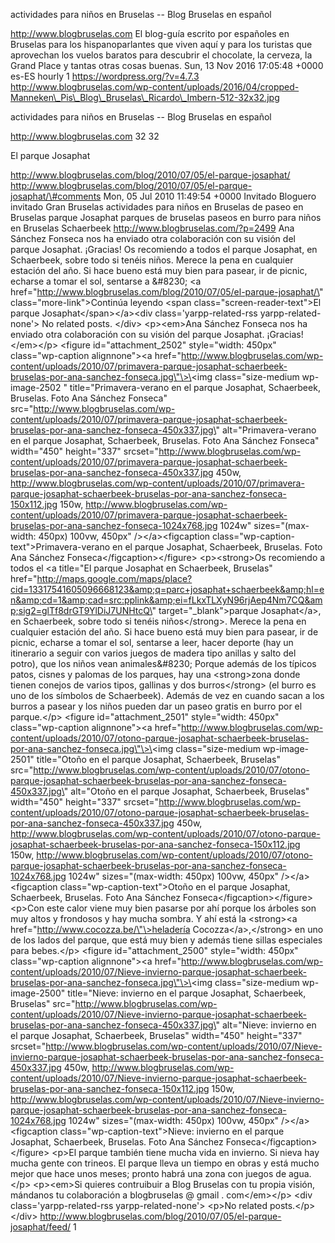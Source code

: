 actividades para niños en Bruselas -- Blog Bruselas en español

http://www.blogbruselas.com El blog-guía escrito por españoles en
Bruselas para los hispanoparlantes que viven aquí y para los turistas
que aprovechan los vuelos baratos para descubrir el chocolate, la
cerveza, la Grand Place y tantas otras cosas buenas. Sun, 13 Nov 2016
17:05:48 +0000 es-ES hourly 1 https://wordpress.org/?v=4.7.3
http://www.blogbruselas.com/wp-content/uploads/2016/04/cropped-Manneken\_Pis\_Blog\_Bruselas\_Ricardo\_Imbern-512-32x32.jpg

actividades para niños en Bruselas -- Blog Bruselas en español

http://www.blogbruselas.com 32 32

El parque Josaphat

http://www.blogbruselas.com/blog/2010/07/05/el-parque-josaphat/
http://www.blogbruselas.com/blog/2010/07/05/el-parque-josaphat/\#comments
Mon, 05 Jul 2010 11:49:54 +0000 Invitado Bloguero invitado Gran Bruselas
actividades para niños en Bruselas de paseo en Bruselas parque Josaphat
parques de bruselas paseos en burro para niños en Bruselas Schaerbeek
http://www.blogbruselas.com/?p=2499 Ana Sánchez Fonseca nos ha enviado
otra colaboración con su visión del parque Josaphat. ¡Gracias! Os
recomiendo a todos el parque Josaphat, en Schaerbeek, sobre todo si
tenéis niños. Merece la pena en cualquier estación del año. Si hace
bueno está muy bien para pasear, ir de picnic, echarse a tomar el sol,
sentarse a &\#8230; \<a
href=\"http://www.blogbruselas.com/blog/2010/07/05/el-parque-josaphat/\"
class=\"more-link\"\>Continúa leyendo \<span
class=\"screen-reader-text\"\>El parque Josaphat\</span\>\</a\>\<div
class=\'yarpp-related-rss yarpp-related-none\'\> No related posts.
\</div\> \<p\>\<em\>Ana Sánchez Fonseca nos ha enviado otra colaboración
con su visión del parque Josaphat. ¡Gracias!\</em\>\</p\> \<figure
id=\"attachment\_2502\" style=\"width: 450px\" class=\"wp-caption
alignnone\"\>\<a
href=\"http://www.blogbruselas.com/wp-content/uploads/2010/07/primavera-parque-josaphat-schaerbeek-bruselas-por-ana-sanchez-fonseca.jpg\"\>\<img
class=\"size-medium wp-image-2502 \" title=\"Primavera-verano en el
parque Josaphat, Schaerbeek, Bruselas. Foto Ana Sánchez Fonseca\"
src=\"http://www.blogbruselas.com/wp-content/uploads/2010/07/primavera-parque-josaphat-schaerbeek-bruselas-por-ana-sanchez-fonseca-450x337.jpg\"
alt=\"Primavera-verano en el parque Josaphat, Schaerbeek, Bruselas. Foto
Ana Sánchez Fonseca\" width=\"450\" height=\"337\"
srcset=\"http://www.blogbruselas.com/wp-content/uploads/2010/07/primavera-parque-josaphat-schaerbeek-bruselas-por-ana-sanchez-fonseca-450x337.jpg
450w,
http://www.blogbruselas.com/wp-content/uploads/2010/07/primavera-parque-josaphat-schaerbeek-bruselas-por-ana-sanchez-fonseca-150x112.jpg
150w,
http://www.blogbruselas.com/wp-content/uploads/2010/07/primavera-parque-josaphat-schaerbeek-bruselas-por-ana-sanchez-fonseca-1024x768.jpg
1024w\" sizes=\"(max-width: 450px) 100vw, 450px\" /\>\</a\>\<figcaption
class=\"wp-caption-text\"\>Primavera-verano en el parque Josaphat,
Schaerbeek, Bruselas. Foto Ana Sánchez Fonseca\</figcaption\>\</figure\>
\<p\>\<strong\>Os recomiendo a todos el \<a title=\"El parque Josaphat
en Schaerbeek, Bruselas\"
href=\"http://maps.google.com/maps/place?cid=13317541605096668123&amp;q=parc+josaphat+schaerbeek&amp;hl=en&amp;cd=1&amp;cad=src:pplink&amp;ei=fLkxTLXyN96rjAep4Nm7CQ&amp;sig2=glTf8drGT9YlDiJ7UNHtcQ\"
target=\"\_blank\"\>parque Josaphat\</a\>, en Schaerbeek, sobre todo si
tenéis niños\</strong\>. Merece la pena en cualquier estación del año.
Si hace bueno está muy bien para pasear, ir de picnic, echarse a tomar
el sol, sentarse a leer, hacer deporte (hay un itinerario a seguir con
varios juegos de madera tipo anillas y salto del potro), que los niños
vean animales&\#8230; Porque además de los típicos patos, cisnes y
palomas de los parques, hay una \<strong\>zona donde tienen conejos de
varios tipos, gallinas y dos burros\</strong\> (el burro es uno de los
símbolos de Schaerbeek). Además de vez en cuando sacan a los burros a
pasear y los niños pueden dar un paseo gratis en burro por el
parque.\</p\> \<figure id=\"attachment\_2501\" style=\"width: 450px\"
class=\"wp-caption alignnone\"\>\<a
href=\"http://www.blogbruselas.com/wp-content/uploads/2010/07/otono-parque-josaphat-schaerbeek-bruselas-por-ana-sanchez-fonseca.jpg\"\>\<img
class=\"size-medium wp-image-2501\" title=\"Otoño en el parque Josaphat,
Schaerbeek, Bruselas\"
src=\"http://www.blogbruselas.com/wp-content/uploads/2010/07/otono-parque-josaphat-schaerbeek-bruselas-por-ana-sanchez-fonseca-450x337.jpg\"
alt=\"Otoño en el parque Josaphat, Schaerbeek, Bruselas\" width=\"450\"
height=\"337\"
srcset=\"http://www.blogbruselas.com/wp-content/uploads/2010/07/otono-parque-josaphat-schaerbeek-bruselas-por-ana-sanchez-fonseca-450x337.jpg
450w,
http://www.blogbruselas.com/wp-content/uploads/2010/07/otono-parque-josaphat-schaerbeek-bruselas-por-ana-sanchez-fonseca-150x112.jpg
150w,
http://www.blogbruselas.com/wp-content/uploads/2010/07/otono-parque-josaphat-schaerbeek-bruselas-por-ana-sanchez-fonseca-1024x768.jpg
1024w\" sizes=\"(max-width: 450px) 100vw, 450px\" /\>\</a\>\<figcaption
class=\"wp-caption-text\"\>Otoño en el parque Josaphat, Schaerbeek,
Bruselas. Foto Ana Sánchez Fonseca\</figcaption\>\</figure\> \<p\>Con
este calor viene muy bien pasarse por ahí porque los árboles son muy
altos y frondosos y hay mucha sombra. Y ahí está la \<strong\>\<a
href=\"http://www.cocozza.be/\"\>heladería Cocozza\</a\>,\</strong\> en
uno de los lados del parque, que está muy bien y además tiene sillas
especiales para bebes.\</p\> \<figure id=\"attachment\_2500\"
style=\"width: 450px\" class=\"wp-caption alignnone\"\>\<a
href=\"http://www.blogbruselas.com/wp-content/uploads/2010/07/Nieve-invierno-parque-josaphat-schaerbeek-bruselas-por-ana-sanchez-fonseca.jpg\"\>\<img
class=\"size-medium wp-image-2500\" title=\"Nieve: invierno en el parque
Josaphat, Schaerbeek, Bruselas\"
src=\"http://www.blogbruselas.com/wp-content/uploads/2010/07/Nieve-invierno-parque-josaphat-schaerbeek-bruselas-por-ana-sanchez-fonseca-450x337.jpg\"
alt=\"Nieve: invierno en el parque Josaphat, Schaerbeek, Bruselas\"
width=\"450\" height=\"337\"
srcset=\"http://www.blogbruselas.com/wp-content/uploads/2010/07/Nieve-invierno-parque-josaphat-schaerbeek-bruselas-por-ana-sanchez-fonseca-450x337.jpg
450w,
http://www.blogbruselas.com/wp-content/uploads/2010/07/Nieve-invierno-parque-josaphat-schaerbeek-bruselas-por-ana-sanchez-fonseca-150x112.jpg
150w,
http://www.blogbruselas.com/wp-content/uploads/2010/07/Nieve-invierno-parque-josaphat-schaerbeek-bruselas-por-ana-sanchez-fonseca-1024x768.jpg
1024w\" sizes=\"(max-width: 450px) 100vw, 450px\" /\>\</a\>\<figcaption
class=\"wp-caption-text\"\>Nieve: invierno en el parque Josaphat,
Schaerbeek, Bruselas. Foto Ana Sánchez Fonseca\</figcaption\>\</figure\>
\<p\>El parque también tiene mucha vida en invierno. Si nieva hay mucha
gente con trineos. El parque lleva un tiempo en obras y está mucho mejor
que hace unos meses; pronto habrá una zona con juegos de agua.\</p\>
\<p\>\<em\>Si quieres contruibuir a Blog Bruselas con tu propia visión,
mándanos tu colaboración a blogbruselas @ gmail . com\</em\>\</p\> \<div
class=\'yarpp-related-rss yarpp-related-none\'\> \<p\>No related
posts.\</p\> \</div\>
http://www.blogbruselas.com/blog/2010/07/05/el-parque-josaphat/feed/ 1
